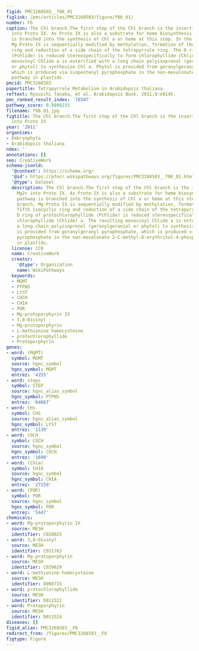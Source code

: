 ```yaml
---
figid: PMC3268503__f06_01
figlink: /pmc/articles/PMC3268503/figure/f06_01/
number: F6
caption: The Chl branch.The first step of the Chl branch is the insertion of Mg2+
  into Proto IX. As Proto IX is also a substrate for heme biosynthesis, the pathway
  is branched into the synthesis of Chl a or heme at this step. In the Chl branch,
  Mg-Proto IX is sequentially modified by methylation, formation of the fifth isocyclic
  ring and reduction of a side chain of the tetrapyrrole ring. The D ring of protochlorophyllide
  (Pchlide) is reduced stereospecifically to form chlorophyllide (Chlide) a. The resulting
  movovinyl Chlide a is esterified with a long chain polyisoprenol (geranylgeraniol
  or phytol) to synthesize Chl a. Phytol is provided from geranylgeranyl pyrophosphate,
  which is produced via isopentenyl pyrophosphate in the non-mevalonate 2-C-methyl-D-erythritol-4-phosphate
  pathway in plastids.
pmcid: PMC3268503
papertitle: Tetrapyrrole Metabolism in Arabidopsis thaliana.
reftext: Ryouichi Tanaka, et al. Arabidopsis Book. 2011;9:e0145.
pmc_ranked_result_index: '78507'
pathway_score: 0.8898233
filename: f06_01.jpg
figtitle: The Chl branch.The first step of the Chl branch is the insertion of Mg2+
  into Proto IX
year: '2011'
organisms:
- Embryophyta
- Arabidopsis thaliana
ndex: ''
annotations: []
seo: CreativeWork
schema-jsonld:
  '@context': https://schema.org/
  '@id': https://pfocr.wikipathways.org/figures/PMC3268503__f06_01.html
  '@type': Dataset
  description: The Chl branch.The first step of the Chl branch is the insertion of
    Mg2+ into Proto IX. As Proto IX is also a substrate for heme biosynthesis, the
    pathway is branched into the synthesis of Chl a or heme at this step. In the Chl
    branch, Mg-Proto IX is sequentially modified by methylation, formation of the
    fifth isocyclic ring and reduction of a side chain of the tetrapyrrole ring. The
    D ring of protochlorophyllide (Pchlide) is reduced stereospecifically to form
    chlorophyllide (Chlide) a. The resulting movovinyl Chlide a is esterified with
    a long chain polyisoprenol (geranylgeraniol or phytol) to synthesize Chl a. Phytol
    is provided from geranylgeranyl pyrophosphate, which is produced via isopentenyl
    pyrophosphate in the non-mevalonate 2-C-methyl-D-erythritol-4-phosphate pathway
    in plastids.
  license: CC0
  name: CreativeWork
  creator:
    '@type': Organization
    name: WikiPathways
  keywords:
  - MGMT
  - PTPN5
  - LYST
  - COCH
  - CHIA
  - POR
  - Mg-protoporphyrin IX
  - 3,8-Divinyl
  - Mg-protoporphyrin
  - L-methionine homocysteine
  - protochlorophyllide
  - Protoporphyrin
genes:
- word: (MgMT)
  symbol: MGMT
  source: hgnc_symbol
  hgnc_symbol: MGMT
  entrez: '4255'
- word: steps
  symbol: STEP
  source: hgnc_alias_symbol
  hgnc_symbol: PTPN5
  entrez: '84867'
- word: CHs
  symbol: CHS
  source: hgnc_alias_symbol
  hgnc_symbol: LYST
  entrez: '1130'
- word: cOCH
  symbol: COCH
  source: hgnc_symbol
  hgnc_symbol: COCH
  entrez: '1690'
- word: (Chỉa)
  symbol: CHIA
  source: hgnc_symbol
  hgnc_symbol: CHIA
  entrez: '27159'
- word: (POR)
  symbol: POR
  source: hgnc_symbol
  hgnc_symbol: POR
  entrez: '5447'
chemicals:
- word: Mg-protoporphyrin IX
  source: MESH
  identifier: C028025
- word: 3,8-Divinyl
  source: MESH
  identifier: C031763
- word: Mg-protoporphyrin
  source: MESH
  identifier: C039629
- word: L-methionine homocysteine
  source: MESH
  identifier: D008715
- word: protochlorophyllide
  source: MESH
  identifier: D011521
- word: Protoporphyrin
  source: MESH
  identifier: D011524
diseases: []
figid_alias: PMC3268503__F6
redirect_from: /figures/PMC3268503__F6
figtype: Figure
---
```

